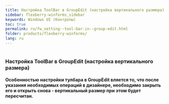 ```yaml
---
title: Настройка ToolBar в GroupEdit (настройка вертикального размера)
sidebar: flexberry-winforms_sidebar
keywords: Windows UI (Контролы)
toc: true
permalink: ru/fw_setting--tool-bar-in--group-edit.html
folder: products/flexberry-winforms/
lang: ru
---
```


<H1 class=section><FONT size=3><strong>Настройка ToolBar в GroupEdit (настройка вертикального размера)<strong></FONT></H1>
<P class=section>Особенностью настройки тулбара в GroupEdit вляется то, что после указания необходимых операций в дизайнере, необходимо закрыть его и открыть снова - вертикальный размер при этом будет пересчитан.</P>